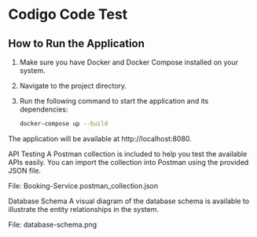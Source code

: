# Codigo Code Test

## How to Run the Application

1. Make sure you have Docker and Docker Compose installed on your system.
2. Navigate to the project directory.
3. Run the following command to start the application and its dependencies:

   ```bash
   docker-compose up --build

The application will be available at http://localhost:8080.

API Testing
A Postman collection is included to help you test the available APIs easily.
You can import the collection into Postman using the provided JSON file.

File: Booking-Service.postman_collection.json

Database Schema
A visual diagram of the database schema is available to illustrate the entity relationships in the system.

File: database-schema.png